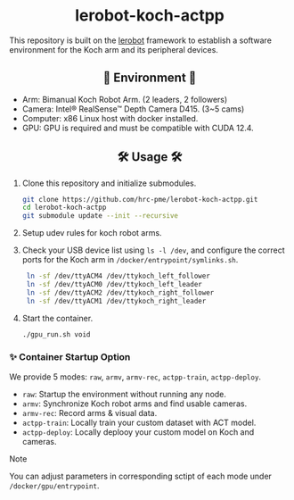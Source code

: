 # <div align="center"> lerobot-koch-actpp </div>

This repository is built on the [lerobot](https://github.com/hrc-pme/lerobot/tree/33724a273dfa3a62b845cbbb030b21b71fc5d12b) framework to establish a software environment for the Koch arm and its peripheral devices.

##  <div align="center"> 🌱 Environment 🌱 </div>

* Arm: Bimanual Koch Robot Arm. (2 leaders, 2 followers)
* Camera: Intel® RealSense™ Depth Camera D415. (3~5 cams)
* Computer: x86 Linux host with docker installed.
* GPU: GPU is required and must be compatible with CUDA 12.4.


##  <div align="center"> 🛠️ Usage 🛠️ </div>

1. Clone this repository and initialize submodules.
   
   ```bash
   git clone https://github.com/hrc-pme/lerobot-koch-actpp.git
   cd lerobot-koch-actpp
   git submodule update --init --recursive
   ```

2. Setup udev rules for koch robot arms.

3. Check your USB device list using `ls -l /dev`, 
   and configure the correct ports for the Koch arm in `/docker/entrypoint/symlinks.sh`.

   ```sh
    ln -sf /dev/ttyACM4 /dev/ttykoch_left_follower
    ln -sf /dev/ttyACM0 /dev/ttykoch_left_leader
    ln -sf /dev/ttyACM2 /dev/ttykoch_right_follower
    ln -sf /dev/ttyACM1 /dev/ttykoch_right_leader
   ```
4. Start the container.

   ```bash
   ./gpu_run.sh void
   ```

### ✨ Container Startup Option

We provide 5 modes: `raw`, `armv`, `armv-rec`, `actpp-train`, `actpp-deploy`.

* `raw`: Startup the environment without running any node.
* `armv`: Synchronize Koch robot arms and find usable cameras.
* `armv-rec`: Record arms & visual data. 
* `actpp-train`: Locally train your custom dataset with ACT model.
* `actpp-deploy`: Locally deplooy your custom model on Koch and cameras.

>[!NOTE]
You can adjust parameters in corresponding sctipt of each mode under `/docker/gpu/entrypoint`.
